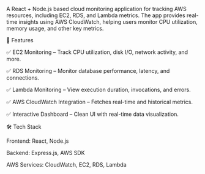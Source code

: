 A React + Node.js based cloud monitoring application for tracking AWS resources, including EC2, RDS, and Lambda metrics. The app provides real-time insights using AWS CloudWatch, helping users monitor CPU utilization, memory usage, and other key metrics.

🚀 Features

✅ EC2 Monitoring – Track CPU utilization, disk I/O, network activity, and more.

✅ RDS Monitoring – Monitor database performance, latency, and connections.

✅ Lambda Monitoring – View execution duration, invocations, and errors.

✅ AWS CloudWatch Integration – Fetches real-time and historical metrics.

✅ Interactive Dashboard – Clean UI with real-time data visualization.

🛠️ Tech Stack

Frontend: React, Node.js

Backend: Express.js, AWS SDK

AWS Services: CloudWatch, EC2, RDS, Lambda
